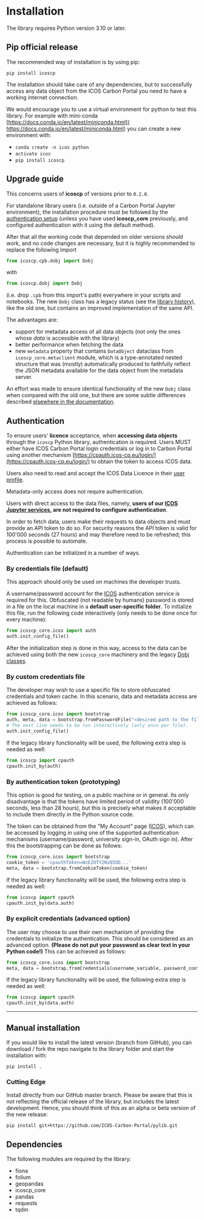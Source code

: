 # Installation
The library requires Python version 3.10 or later.

## Pip official release
The recommended way of installation is by using pip:

	pip install icoscp
	
The installation should take care of any dependencies, but to
successfully access any data object from the ICOS Carbon Portal you need
to have a working internet connection.  
  
We would encourage you to use a virtual environment for python to test
this library. For example with mini-conda
[https://docs.conda.io/en/latest/miniconda.html](
https://docs.conda.io/en/latest/miniconda.html) you can create a new
environment with:

- `conda create -n icos python`
- `activate icos`
- `pip install icoscp`

## Upgrade guide
This concerns users of **icoscp** of versions prior to `0.2.0`.

For standalone library users (i.e. outside of a Carbon Portal Jupyter
environment), the installation procedure must be followed by the
[authentication setup](#authentication) (unless you have used **icoscp_core**
previously, and configured authentication with it using the default method).

After that all the working code that depended on older versions should work,
and no code changes are necessary, but it is highly recommended to replace the
following import
```python
from icoscp.cpb.dobj import Dobj
```
with
```python
from icoscp.dobj import Dobj
```

(i.e. drop `.cpb` from this import's path) everywhere in your scripts and
notebooks. The new `Dobj` class has a legacy status (see the
[library history](index.md#the-history-and-the-new-role-of-the-library)), like
the old one, but contains an improved implementation of the same API.  

<div style="margin-bottom: 1em">
The advantages are:
</div>

- support for metadata access of all data objects (not only the ones whose
  *data* is accessible with the library)
- better performance when fetching the data
- new `metadata` property that contains `DataObject` dataclass from
  `icoscp_core.metaclient` module, which is a type-annotated nested structure
  that was (mostly) automatically produced to faithfully reflect the JSON
  metadata available for the data object from the metadata server.

An effort was made to ensure identical functionality of the new `Dobj` class
when compared with the old one, but there are some subtle differences described
[elsewhere in the documentation](modules.md#known-differences-between-dobjs).

## Authentication
To ensure users' **licence** acceptance, when **accessing data objects**
through the `icoscp` Python library, authentication is required. Users
MUST either have ICOS Carbon Portal login credentials or
log in to Carbon Portal using another mechanism
[https://cpauth.icos-cp.eu/login/](https://cpauth.icos-cp.eu/login/)
to obtain the token to access ICOS data.

Users also need to read and accept the ICOS Data Licence in their
[user profile](https://cpauth.icos-cp.eu/).

Metadata-only access does not require authentication.

Users with direct access to the data files,
namely, **users of our [ICOS Jupyter services](
https://www.icos-cp.eu/data-services/tools/jupyter-notebook), are
not required to configure authentication**.

In order to fetch data, users make their requests to data objects and
must provide an API token to do so. For security reasons the API token is
valid for 100'000 seconds (27 hours) and may therefore need to be refreshed;
this process is possible to automate.

Authentication can be initialized in a number of ways.

### By credentials file (default)
This approach should only be used on machines the developer trusts.

A username/password account for the [ICOS](https://cpauth.icos-cp.eu/)
authentication service is required for this. Obfuscated (not readable by
humans) password is stored in a file on the local machine in a **default
user-specific folder**. To initialize this file, run the following code
interactively (only needs to be done once for every machine):

```Python
from icoscp_core.icos import auth
auth.init_config_file()
```

After the initialization step is done in this way, access to the data can be
achieved using both the new `icoscp_core` machinery and the legacy
[Dobj classes](modules.md#dobj).

### By custom credentials file
The developer may wish to use a specific file to store obfuscated
credentials and token cache. In this scenario, data and
metadata access are achieved as follows:

```Python
from icoscp_core.icos import bootstrap
auth, meta, data = bootstrap.fromPasswordFile("<desired path to the file>")
# The next line needs to be run interactively (only once per file).
auth.init_config_file()
```

If the legacy library functionality will be used, the following extra step is
needed as well:

```Python
from icoscp import cpauth
cpauth.init_by(auth)
```

### By authentication token (prototyping)
This option is good for testing, on a public machine or in general. Its
only disadvantage is that the tokens have limited period of validity
(100'000 seconds, less than 28 hours), but this is precisely what makes
it acceptable to include them directly in the Python source code.

The token can be obtained from the "My Account" page ([ICOS](
https://cpauth.icos-cp.eu/)), which can be accessed by logging in
using one of the supported authentication mechanisms (username/password,
university sign-in, OAuth sign in). After this the bootstrapping can be
done as follows:

```Python
from icoscp_core.icos import bootstrap
cookie_token = 'cpauthToken=WzE2OTY2NzQ5OD...'
meta, data = bootstrap.fromCookieToken(cookie_token)
```

If the legacy library functionality will be used, the following extra step is
needed as well:

```Python
from icoscp import cpauth
cpauth.init_by(data.auth)
```

### By explicit credentials (advanced option)
The user may choose to use their own mechanism of providing the
credentials to initialize the authentication. This should be considered
as an advanced option. **(Please do not put your password as clear text
in your Python code!)** This can be achieved as follows:

```Python
from icoscp_core.icos import bootstrap
meta, data = bootstrap.fromCredentials(username_variable, password_containing_variable)
```

If the legacy library functionality will be used, the following extra step is
needed as well:

```Python
from icoscp import cpauth
cpauth.init_by(data.auth)
```

---

## Manual installation
If you would like to install the latest version (branch from GitHub),
you can download / fork the repo navigate to the library folder and
start the installation with:
```shell
pip install .
```

### Cutting Edge
Install directly from our GitHub master branch. Please be aware that
this is not reflecting the official release of the library, but includes
the latest development. Hence, you should think of this as an alpha or
beta version of the new release:
```shell
pip install git+https://github.com/ICOS-Carbon-Portal/pylib.git
```

## Dependencies
The following modules are required by the library:

- fiona
- folium
- geopandas
- icoscp_core
- pandas
- requests
- tqdm

